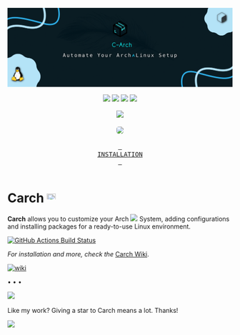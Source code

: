 ![Carch](./source/carch.webp)

<div class=badges align="center">
    <img src="https://img.shields.io/github/issues/harilvfs/carch?style=for-the-badge&color=dbb6ed&logoColor=85e185&labelColor=1c1c29" />
    <img src="https://img.shields.io/github/issues-pr/harilvfs/carch?style=for-the-badge&color=ef9f9c&logoColor=85e185&labelColor=1c1c29" />
    <img src="https://img.shields.io/github/last-commit/harilvfs/carch?style=for-the-badge&logo=github&color=7dc4e4&logoColor=D9E0EE&labelColor=1c1c29"/>
    <img src="https://img.shields.io/github/stars/harilvfs/carch?style=for-the-badge&logo=apachespark&color=eed49f&logoColor=D9E0EE&labelColor=1c1c29"/>
    <br><br>
    <a href="https://discord.com/invite/8NJWstnUHd"><img src="https://img.shields.io/discord/757266205408100413.svg?label=Discord&logo=Discord&style=for-the-badge&color=f5a7a0&logoColor=FFFFFF&labelColor=1c1c29" /></a>
    <br><br>
    <img class="badge" src="https://img.shields.io/badge/Linux-FCC624?style=for-the-badge&logo=linux&logoColor=black&color=eed49f"  style="border-radius: 5px;"/>
    <br><br>
    <a href="https://harilvfs.github.io/carch/installation/cli.html"><kbd> <br>INSTALLATION<br> </kbd></a>  
</div>
<br>

<h1>Carch <img src="./source/penguin.webp" width="20" height="20"> </h1>

**Carch** allows you to customize your Arch <img src='https://raw.githubusercontent.com/harilvfs/carch/refs/heads/main/source/archx.webp' width="10"> System, adding configurations and installing packages for a ready-to-use Linux environment.

[![GitHub Actions Build Status][check]][link]

*For installation and more, check the* [Carch Wiki](https://harilvfs.github.io/carch/).

<a href="https://harilvfs.github.io/carch/" target="_blank"><img alt="wiki" src="https://img.shields.io/badge/WIKI-98c379?style=flat-square" width="40" ></a>


• • •



<p align="left">
<a href="https://discord.com/invite/8NJWstnUHd">
<img src="https://invidget.switchblade.xyz/8NJWstnUHd" width="300">
</a>
</p>

Like my work? Giving a star to Carch means a lot. Thanks!

<img src="https://cdn-icons-png.flaticon.com/128/4587/4587595.png" width="40" />

[check]: https://github.com/harilvfs/carch/actions/workflows/docs.yml/badge.svg
[link]: https://github.com/harilvfs/carch/actions/workflows/docs.yml
